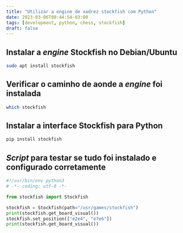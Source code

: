 ```yaml
---
title: "Utilizar a engine de xadrez stockfish com Python"
date: 2023-03-06T08:44:54-03:00
tags: [development, python, chess, stockfish]
draft: false
---
```


## Instalar a *engine* Stockfish no Debian/Ubuntu

```bash
sudo apt install stockfish
```

## Verificar o caminho de aonde a *engine* foi instalada

```bash
which stockfish
```

## Instalar a interface Stockfish para Python

```bash
pip install stockfish
```

## *Script* para testar se tudo foi instalado e configurado corretamente

```python
#!/usr/bin/env python3
# -*- coding: utf-8 -*-

from stockfish import Stockfish

stockfish = Stockfish(path="/usr/games/stockfish")
print(stockfish.get_board_visual())
stockfish.set_position(["e2e4", "e7e6"])
print(stockfish.get_board_visual())
```


